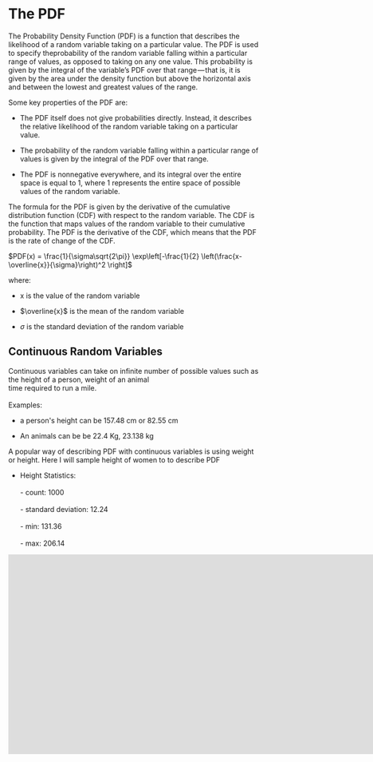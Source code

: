 # The PDF
The Probability Density Function (PDF) is a function that describes the likelihood of a random variable taking on a particular value. The PDF is used to specify theprobability of the random variable falling within a particular range of values, as opposed to taking on any one value. This probability is given by the integral of the variable’s PDF over that range — that is, it is given by the area under the density function but above the horizontal axis and between the lowest and greatest values of the range.

Some key properties of the PDF are:

- The PDF itself does not give probabilities directly. Instead, it describes the relative likelihood of the random variable taking on a particular value.

- The probability of the random variable falling within a particular range of values is given by the integral of the PDF over that range.

- The PDF is nonnegative everywhere, and its integral over the entire space is equal to 1, where 1 represents the entire space of possible values of the random variable.

The formula for the PDF is given by the derivative of the cumulative distribution function (CDF) with respect to the random variable. The CDF is the function that maps values of the random variable to their cumulative probability. The PDF is the derivative of the CDF, which means that the PDF is the rate of change of the CDF.

$PDF(x) = \frac{1}{\sigma\sqrt{2\pi}} \exp\left[-\frac{1}{2} \left(\frac{x-\overline{x}}{\sigma}\right)^2 \right]$

where:

- x is the value of the random variable

- $\overline{x}$ is the mean of the random variable

- $\sigma$ is the standard deviation of the random variable

## Continuous Random Variables 
Continuous variables can take on infinite number of possible values such as the height of a person, weight of an animal<br>
time required to run a mile. <br/>
<br>
Examples:

- a person's height can be 157.48 cm or 82.55 cm
 
- An animals can be be 22.4 Kg, 23.138 kg

A popular way of describing PDF with continuous variables is using weight or height. Here I will sample height of women to to describe PDF

- Height Statistics:<br><br>- $\text{ count: 1000}$<br><br>\- $\text{ standard deviation:  12.24}$<br><br>- $\text{ min:  131.36 }$<br><br>- $\text{ max:  206.14 }$<br>

<iframe src="https://bytes0211.github.io/distributions/bokeh/heights-pdf.html"
     sandbox="allow-same-origin allow-scripts"
     width="500%"
     height="400"
     scrolling="no"
     seamless="seamless"
     frameborder="0">
 </iframe>
<br>

